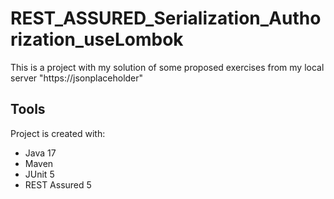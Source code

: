 # REST_ASSURED_Serialization_Authorization_useLombok

This is a project with my solution of some proposed exercises from my local server "https://jsonplaceholder"

## **Tools**
Project is created with:
* Java 17
* Maven
* JUnit 5
* REST Assured 5
